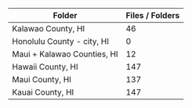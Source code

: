 | Folder                      |   Files / Folders |
|-----------------------------|-------------------|
| Kalawao County, HI          |                46 |
| Honolulu County - city, HI  |                 0 |
| Maui + Kalawao Counties, HI |                12 |
| Hawaii County, HI           |               147 |
| Maui County, HI             |               137 |
| Kauai County, HI            |               147 |